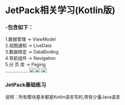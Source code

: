 # JetPack相关学习(Kotlin版)


### -包含如下：
1.数据管理 -> ViewModel<br>
2.视图通知 -> LiveData<br>
3.数据绑定 -> DataBinding<br>
4.导航组件 -> Navigation<br>
5.分 页 库 -> Paging<br>
  ………………
  [![](https://img.shields.io/badge/Dart-Yes-red)](https://android-arsenal.com/api?level=14) [![](https://img.shields.io/badge/Kotlin-Yes-orange)](https://www.kotlincn.net/docs/reference/android-overview.html)  [![](https://img.shields.io/badge/AndroidX-Yes-brightgreen)](https://developer.android.google.cn/jetpack/androidx)


### JetPack基础练习
说明：所有模块基本都是Kotlin语言写的,带有少量Java语言
